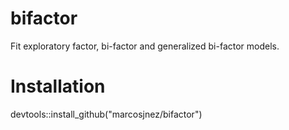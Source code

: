 # bifactor
Fit exploratory factor, bi-factor and generalized bi-factor models.

# Installation
devtools::install_github("marcosjnez/bifactor")
